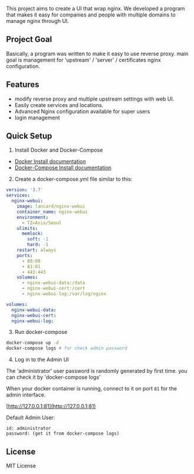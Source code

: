 This project aims to create a UI that wrap nginx.
We developed a program that makes it easy for companies and people with multiple domains to manage nginx through UI.

## Project Goal

Basically, a program was written to make it easy to use reverse proxy.
main goal is management for 'upstream' / 'server' / certificates nginx configuration.

## Features

- modify reverse proxy and multiple upstream settings with web UI.
- Easily create services and locations.
- Advanced Nginx configuration available for super users
- login management

## Quick Setup

1. Install Docker and Docker-Compose

- [Docker Install documentation](https://docs.docker.com/install/)
- [Docker-Compose Install documentation](https://docs.docker.com/compose/install/)

2. Create a docker-compose.yml file similar to this:

```yml
version: '3.7'
services:
  nginx-webui:
    image: lancard/nginx-webui
    container_name: nginx-webui
    environment:
      - TZ=Asia/Seoul
    ulimits:
      memlock:
        soft: -1
        hard: -1
    restart: always
    ports:
      - 80:80
      - 81:81
      - 443:443
    volumes:
      - nginx-webui-data:/data
      - nginx-webui-cert:/cert
      - nginx-webui-log:/var/log/nginx

volumes:
  nginx-webui-data:
  nginx-webui-cert:
  nginx-webui-log:
  ```

3. Run docker-compose

```bash
docker-compose up -d
docker-compose logs # for check admin password
```

4. Log in to the Admin UI

The 'administrator' user password is randomly generated by first time.
you can check it by 'docker-compose logs'

When your docker container is running, connect to it on port `81` for the admin interface.

[http://127.0.0.1:81](http://127.0.0.1:81)

Default Admin User:
```
id: administrator
password: (get it from docker-compose logs)
```

## License

MIT License
